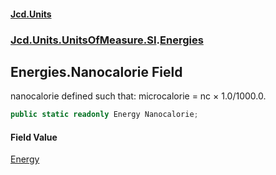 #### [Jcd.Units](index 'index')
### [Jcd.Units.UnitsOfMeasure.SI](Jcd.Units.UnitsOfMeasure.SI 'Jcd.Units.UnitsOfMeasure.SI').[Energies](Energies 'Jcd.Units.UnitsOfMeasure.SI.Energies')

## Energies.Nanocalorie Field

nanocalorie defined such that: microcalorie = nc × 1.0/1000.0.

```csharp
public static readonly Energy Nanocalorie;
```

#### Field Value
[Energy](Energy 'Jcd.Units.UnitTypes.Energy')